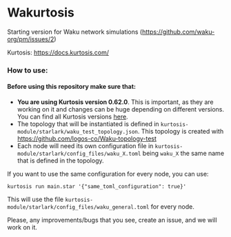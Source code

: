 Wakurtosis
=====================

Starting version for Waku network simulations (https://github.com/waku-org/pm/issues/2)

Kurtosis: https://docs.kurtosis.com/

### How to use:

#### Before using this repository make sure that: 

- **You are using Kurtosis version 0.62.0**. This is important, as they are working on it and changes can be huge depending on different versions. You can find all Kurtosis versions [here](https://github.com/kurtosis-tech/kurtosis-cli-release-artifacts/releases).
- The topology that will be instantiated is defined in `kurtosis-module/starlark/waku_test_topology.json`. This topology is created with https://github.com/logos-co/Waku-topology-test 
- Each node will need its own configuration file in `kurtosis-module/starlark/config_files/waku_X.toml` being `waku_X` the same name that is defined in the topology.

If you want to use the same configuration for every node, you can use:

`kurtosis run main.star '{"same_toml_configuration": true}'`

This will use the file `kurtosis-module/starlark/config_files/waku_general.toml` for every node.

Please, any improvements/bugs that you see, create an issue, and we will work on it. 